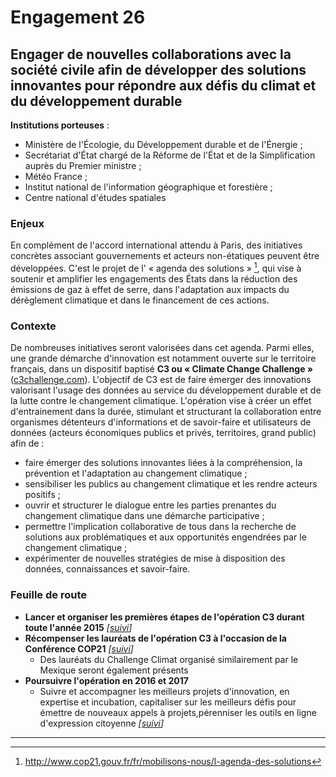 # Engagement 26

## Engager de nouvelles collaborations avec la société civile afin de développer des solutions innovantes pour répondre aux défis du climat et du développement durable

**Institutions porteuses** :
- Ministère de l'Écologie, du Développement durable et de l'Énergie ;
- Secrétariat d'État chargé de la Réforme de l'État et de la Simplification auprès du Premier ministre ;
- Météo France ;
- Institut national de l'information géographique et forestière ;
- Centre national d'études spatiales

### Enjeux

En complément de l'accord international attendu à Paris, des initiatives concrètes associant gouvernements et acteurs non-étatiques peuvent être développées. C'est le projet de l' « agenda des solutions » [^1], qui vise à soutenir et amplifier les engagements des États dans la réduction des émissions de gaz à effet de serre, dans l'adaptation aux impacts du dérèglement climatique et dans le financement de ces actions.

### Contexte

De nombreuses initiatives seront valorisées dans cet agenda. Parmi elles, une grande démarche d'innovation est notamment ouverte sur le territoire français, dans un dispositif baptisé **C3 ou « Climate Change Challenge »** ([c3challenge.com](http://c3challenge.com/)). L'objectif de C3 est de faire émerger des innovations valorisant l'usage des données au service du développement durable et de la lutte contre le changement climatique. L'opération vise à créer un effet d'entrainement dans la durée, stimulant et structurant la collaboration entre organismes détenteurs d'informations et de savoir-faire et utilisateurs de données (acteurs économiques publics et privés, territoires, grand public) afin de :

- faire émerger des solutions innovantes liées à la compréhension, la prévention et l'adaptation au changement climatique ;
- sensibiliser les publics au changement climatique et les rendre acteurs positifs ;
- ouvrir et structurer le dialogue entre les parties prenantes du changement climatique dans une démarche participative ;
- permettre l'implication collaborative de tous dans la recherche de solutions aux problématiques et aux opportunités engendrées par le changement climatique ;
- expérimenter de nouvelles stratégies de mise à disposition des données, connaissances et savoir-faire.

### Feuille de route

- **Lancer et organiser les premières étapes de l'opération C3 durant toute l'année 2015**
  _[[suivi](https://git.framasoft.org/etalab/suivi/issues/199)]_
- **Récompenser les lauréats de l'opération C3 à l'occasion de la Conférence COP21**
  _[[suivi](https://git.framasoft.org/etalab/suivi/issues/200)]_
    - Des lauréats du Challenge Climat organisé similairement par le Mexique seront également présents
- **Poursuivre l'opération en 2016 et 2017**
    - Suivre et accompagner les meilleurs projets d'innovation, en expertise et incubation, capitaliser sur les meilleurs défis pour émettre de nouveaux appels à projets,pérenniser les outils en ligne d'expression citoyenne
      _[[suivi](https://git.framasoft.org/etalab/suivi/issues/201)]_

----

[^1]: http://www.cop21.gouv.fr/fr/mobilisons-nous/l-agenda-des-solutions
